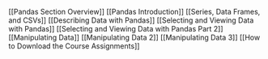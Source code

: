 [[Pandas Section Overview]]
[[Pandas Introduction]]
[[Series, Data Frames, and CSVs]]
[[Describing Data with Pandas]]
[[Selecting and Viewing Data with Pandas]]
[[Selecting and Viewing Data with Pandas Part 2]]
[[Manipulating Data]]
[[Manipulating Data 2]]
[[Manipulating Data 3]]
[[How to Download the Course Assignments]]
